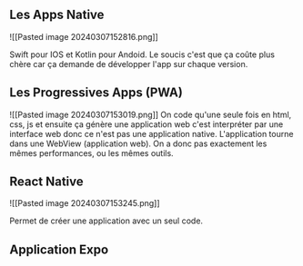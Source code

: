## Les Apps Native

![[Pasted image 20240307152816.png]]

Swift pour IOS et Kotlin pour Andoid. Le soucis c'est que ça coûte plus chère car ça demande de développer l'app sur chaque version. 

## Les Progressives Apps (PWA)

![[Pasted image 20240307153019.png]]
On code qu'une seule fois en html, css, js et ensuite ça génère une application web c'est interpréter par une interface web donc ce n'est pas une application native. L'application tourne dans une WebView (application web). 
On a donc pas exactement les mêmes performances, ou les mêmes outils. 

## React Native

![[Pasted image 20240307153245.png]]

Permet de créer une application avec un seul code. 


## Application Expo

